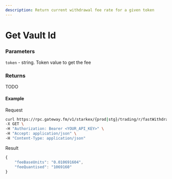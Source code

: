 ```yaml
---
description: Return current withdrawal fee rate for a given token  
---
```

# Get Vault Id

### **Parameters**
`token` - string.
Token value to get the fee


### **Returns**
TODO

#### **Example**

Request

```bash
curl https://rpc.gateway.fm/v1/starkex/{prod|stg}/trading/r/fastWithdrawalFee?token={token_value} \
-X GET \
-H "Authorization: Bearer <YOUR_API_KEY>" \
-H "Accept: application/json" \
-H "Content-Type: application/json"
```


Result

```javascript
{
    "feeBaseUnits": "0.010691604",
    "feeQuantised": "1069160"
}